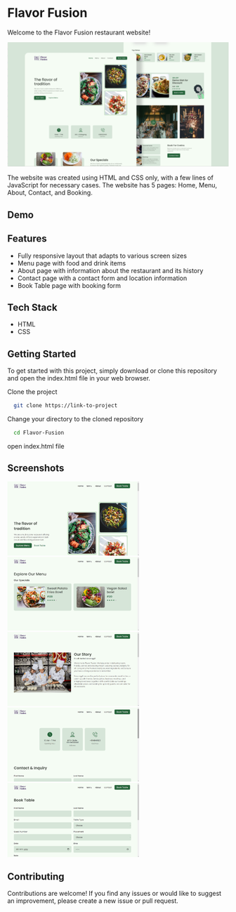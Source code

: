 # Flavor Fusion

Welcome to the Flavor Fusion restaurant website!

![](./readmeImg/banner.png)


The website was created using HTML and CSS only, with a few lines of JavaScript for necessary cases. The website has 5 pages: Home, Menu, About, Contact, and Booking.

## Demo

## Features

- Fully responsive layout that adapts to various screen sizes
- Menu page with food and drink items
- About page with information about the restaurant and its history
- Contact page with a contact form and location information
- Book Table page with booking form

## Tech Stack

- HTML
- CSS

## Getting Started

To get started with this project, simply download or clone this repository and open the index.html file in your web browser.

Clone the project

```bash
  git clone https://link-to-project
```
Change your directory to the cloned repository

```bash
  cd Flavor-Fusion
```

open index.html file

## Screenshots

<img src="./images/Screenshots/1.png" alt="Screenshot 1" style="width: 300px; height: auto;"> &nbsp; <img src="./images/Screenshots/2.png" alt="Screenshot 1" style="width: 300px; height: auto;"> &nbsp; <img src="./images/Screenshots/3.png" alt="Screenshot 1" style="width: 300px; height: auto;">
<img src="./images/Screenshots/4.png" alt="Screenshot 1" style="width: 300px; height: auto;"> &nbsp; <img src="./images/Screenshots/5.png" alt="Screenshot 1" style="width: 300px; height: auto;">


## Contributing

Contributions are welcome! If you find any issues or would like to suggest an improvement, please create a new issue or pull request.
